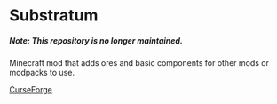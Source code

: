 # Substratum

##### Note: This repository is no longer maintained.

Minecraft mod that adds ores and basic components for other mods or modpacks to use. 

[CurseForge](http://minecraft.curseforge.com/projects/substratum)
